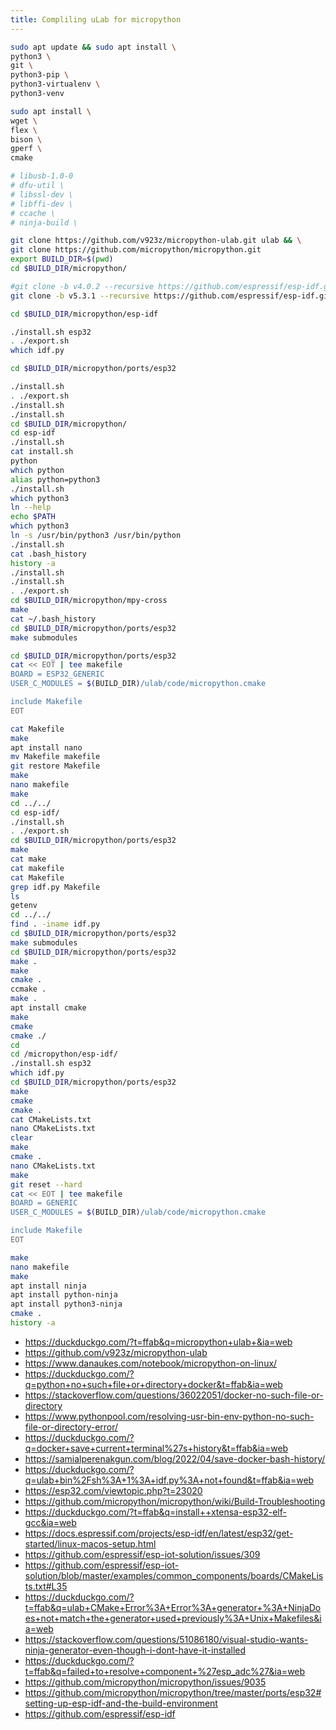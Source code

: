 ```yaml
---
title: Compliling uLab for micropython
---
```


```bash
sudo apt update && sudo apt install \
python3 \
git \
python3-pip \
python3-virtualenv \
python3-venv

sudo apt install \
wget \
flex \
bison \
gperf \
cmake

# libusb-1.0-0
# dfu-util \
# libssl-dev \
# libffi-dev \
# ccache \
# ninja-build \

git clone https://github.com/v923z/micropython-ulab.git ulab && \
git clone https://github.com/micropython/micropython.git
export BUILD_DIR=$(pwd)
cd $BUILD_DIR/micropython/

#git clone -b v4.0.2 --recursive https://github.com/espressif/esp-idf.git# bad info
git clone -b v5.3.1 --recursive https://github.com/espressif/esp-idf.git

cd $BUILD_DIR/micropython/esp-idf

./install.sh esp32
. ./export.sh
which idf.py

cd $BUILD_DIR/micropython/ports/esp32

./install.sh
. ./export.sh
./install.sh
./install.sh
cd $BUILD_DIR/micropython/
cd esp-idf
./install.sh
cat install.sh
python
which python
alias python=python3
./install.sh
which python3
ln --help
echo $PATH
which python3
ln -s /usr/bin/python3 /usr/bin/python
./install.sh 
cat .bash_history
history -a
./install.sh 
./install.sh 
. ./export.sh
cd $BUILD_DIR/micropython/mpy-cross
make
cat ~/.bash_history 
cd $BUILD_DIR/micropython/ports/esp32
make submodules

cd $BUILD_DIR/micropython/ports/esp32
cat << EOT | tee makefile
BOARD = ESP32_GENERIC
USER_C_MODULES = $(BUILD_DIR)/ulab/code/micropython.cmake

include Makefile
EOT

cat Makefile 
make
apt install nano
mv Makefile makefile
git restore Makefile
make
nano makefile
make
cd ../../
cd esp-idf/
./install.sh 
. ./export.sh
cd $BUILD_DIR/micropython/ports/esp32
make
cat make
cat makefile
cat Makefile
grep idf.py Makefile 
ls
getenv
cd ../../
find . -iname idf.py
cd $BUILD_DIR/micropython/ports/esp32
make submodules
cd $BUILD_DIR/micropython/ports/esp32
make .
make
cmake .
ccmake .
make .
apt install cmake
make 
cmake 
cmake ./
cd
cd /micropython/esp-idf/
./install.sh esp32
which idf.py
cd $BUILD_DIR/micropython/ports/esp32
make
cmake 
cmake .
cat CMakeLists.txt 
nano CMakeLists.txt 
clear
make
cmake .
nano CMakeLists.txt 
make
git reset --hard
cat << EOT | tee makefile
BOARD = GENERIC
USER_C_MODULES = $(BUILD_DIR)/ulab/code/micropython.cmake

include Makefile
EOT

make
nano makefile 
make
apt install ninja
apt install python-ninja
apt install python3-ninja
cmake .
history -a
```

* <https://duckduckgo.com/?t=ffab&q=micropython+ulab+&ia=web>
* <https://github.com/v923z/micropython-ulab>
* <https://www.danaukes.com/notebook/micropython-on-linux/>
* <https://duckduckgo.com/?q=python+no+such+file+or+directory+docker&t=ffab&ia=web>
* <https://stackoverflow.com/questions/36022051/docker-no-such-file-or-directory>
* <https://www.pythonpool.com/resolving-usr-bin-env-python-no-such-file-or-directory-error/>
* <https://duckduckgo.com/?q=docker+save+current+terminal%27s+history&t=ffab&ia=web>
* <https://samialperenakgun.com/blog/2022/04/save-docker-bash-history/>
* <https://duckduckgo.com/?q=ulab+bin%2Fsh%3A+1%3A+idf.py%3A+not+found&t=ffab&ia=web>
* <https://esp32.com/viewtopic.php?t=23020>
* <https://github.com/micropython/micropython/wiki/Build-Troubleshooting>
* <https://duckduckgo.com/?t=ffab&q=install++xtensa-esp32-elf-gcc&ia=web>
* <https://docs.espressif.com/projects/esp-idf/en/latest/esp32/get-started/linux-macos-setup.html>
* <https://github.com/espressif/esp-iot-solution/issues/309>
* <https://github.com/espressif/esp-iot-solution/blob/master/examples/common_components/boards/CMakeLists.txt#L35>
* <https://duckduckgo.com/?t=ffab&q=ulab+CMake+Error%3A+Error%3A+generator+%3A+NinjaDoes+not+match+the+generator+used+previously%3A+Unix+Makefiles&ia=web>
* <https://stackoverflow.com/questions/51086180/visual-studio-wants-ninja-generator-even-though-i-dont-have-it-installed>
* <https://duckduckgo.com/?t=ffab&q=failed+to+resolve+component+%27esp_adc%27&ia=web>
* <https://github.com/micropython/micropython/issues/9035>
* <https://github.com/micropython/micropython/tree/master/ports/esp32#setting-up-esp-idf-and-the-build-environment>
* <https://github.com/espressif/esp-idf>